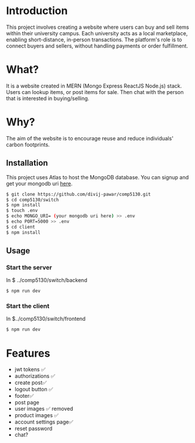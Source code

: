 # Introduction
This project involves creating a website where users can buy and sell items within their university campus. Each university acts as a local marketplace, enabling short-distance, in-person transactions. The platform's role is to connect buyers and sellers, without handling payments or order fulfillment.
# What?
It is a website created in MERN (Mongo Express ReactJS Node.js) stack. Users can lookup items, or post items for sale. Then chat with the person that is interested in buying/selling.
# Why?
The aim of the website is to encourage reuse and reduce individuals' carbon footprints.
## Installation
This project uses Atlas to host the MongoDB database. You can signup and get your mongodb uri <a href="https://www.mongodb.com/atlas">here</a>.

```bash
$ git clone https://github.com/divij-pawar/comp5130.git
$ cd comp5130/switch
$ npm install 
$ touch .env
$ echo MONGO_URI= (your mongodb uri here) >> .env
$ echo PORT=5000 >> .env
$ cd client
$ npm install
```

## Usage
### Start the server
In $ ../comp5130/switch/backend
 ```bash
$ npm run dev
 ```
 ### Start the client
In $../comp5130/switch/frontend
```bash
$ npm run dev
```

# Features
<ul>
<li> jwt tokens ✅
<li> authorizations ✅
<li>create post✅
<li>logout button ✅
<li>footer✅
<li>post page
<li>user images ✅ removed
<li>product images ✅
<li>account settings page✅
<li>reset password
<li> chat?